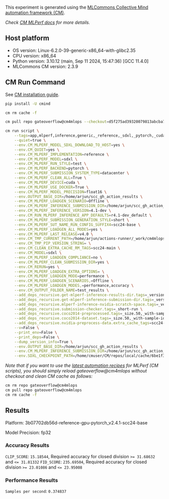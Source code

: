 This experiment is generated using the [MLCommons Collective Mind automation framework (CM)](https://github.com/mlcommons/cm4mlops).

*Check [CM MLPerf docs](https://docs.mlcommons.org/inference) for more details.*

## Host platform

* OS version: Linux-6.2.0-39-generic-x86_64-with-glibc2.35
* CPU version: x86_64
* Python version: 3.10.12 (main, Sep 11 2024, 15:47:36) [GCC 11.4.0]
* MLCommons CM version: 2.3.9

## CM Run Command

See [CM installation guide](https://docs.mlcommons.org/inference/install/).

```bash
pip install -U cmind

cm rm cache -f

cm pull repo gateoverflow@cm4mlops --checkout=d5f275ad39320079813abcba74a68d3a41f9ed46

cm run script \
	--tags=app,mlperf,inference,generic,_reference,_sdxl,_pytorch,_cuda,_test,_r4.1-dev_default,_float16,_offline \
	--quiet=true \
	--env.CM_MLPERF_MODEL_SDXL_DOWNLOAD_TO_HOST=yes \
	--env.CM_QUIET=yes \
	--env.CM_MLPERF_IMPLEMENTATION=reference \
	--env.CM_MLPERF_MODEL=sdxl \
	--env.CM_MLPERF_RUN_STYLE=test \
	--env.CM_MLPERF_BACKEND=pytorch \
	--env.CM_MLPERF_SUBMISSION_SYSTEM_TYPE=datacenter \
	--env.CM_MLPERF_CLEAN_ALL=True \
	--env.CM_MLPERF_DEVICE=cuda \
	--env.CM_MLPERF_USE_DOCKER=True \
	--env.CM_MLPERF_MODEL_PRECISION=float16 \
	--env.OUTPUT_BASE_DIR=/home/arjun/scc_gh_action_results \
	--env.CM_MLPERF_LOADGEN_SCENARIO=Offline \
	--env.CM_MLPERF_INFERENCE_SUBMISSION_DIR=/home/arjun/scc_gh_action_submissions \
	--env.CM_MLPERF_INFERENCE_VERSION=4.1-dev \
	--env.CM_RUN_MLPERF_INFERENCE_APP_DEFAULTS=r4.1-dev_default \
	--env.CM_MLPERF_SUBMISSION_GENERATION_STYLE=short \
	--env.CM_MLPERF_SUT_NAME_RUN_CONFIG_SUFFIX4=scc24-base \
	--env.CM_MLPERF_LOADGEN_ALL_MODES=yes \
	--env.CM_MLPERF_LAST_RELEASE=v4.0 \
	--env.CM_TMP_CURRENT_PATH=/home/arjun/actions-runner/_work/cm4mlops/cm4mlops \
	--env.CM_TMP_PIP_VERSION_STRING= \
	--env.CM_CLEAN_EXTRA_CACHE_RM_TAGS=scc24-main \
	--env.CM_MODEL=sdxl \
	--env.CM_MLPERF_LOADGEN_COMPLIANCE=no \
	--env.CM_MLPERF_CLEAN_SUBMISSION_DIR=yes \
	--env.CM_RERUN=yes \
	--env.CM_MLPERF_LOADGEN_EXTRA_OPTIONS= \
	--env.CM_MLPERF_LOADGEN_MODE=performance \
	--env.CM_MLPERF_LOADGEN_SCENARIOS,=Offline \
	--env.CM_MLPERF_LOADGEN_MODES,=performance,accuracy \
	--env.CM_OUTPUT_FOLDER_NAME=test_results \
	--add_deps_recursive.get-mlperf-inference-results-dir.tags=_version.r4_1-dev \
	--add_deps_recursive.get-mlperf-inference-submission-dir.tags=_version.r4_1-dev \
	--add_deps_recursive.mlperf-inference-nvidia-scratch-space.tags=_version.r4_1-dev \
	--add_deps_recursive.submission-checker.tags=_short-run \
	--add_deps_recursive.coco2014-preprocessed.tags=_size.50,_with-sample-ids \
	--add_deps_recursive.coco2014-dataset.tags=_size.50,_with-sample-ids \
	--add_deps_recursive.nvidia-preprocess-data.extra_cache_tags=scc24-base \
	--v=False \
	--print_env=False \
	--print_deps=False \
	--dump_version_info=True \
	--env.OUTPUT_BASE_DIR=/home/arjun/scc_gh_action_results \
	--env.CM_MLPERF_INFERENCE_SUBMISSION_DIR=/home/arjun/scc_gh_action_submissions \
	--env.SDXL_CHECKPOINT_PATH=/home/cmuser/CM/repos/local/cache/6be1f30ecbde4c4e/stable_diffusion_fp16
```
*Note that if you want to use the [latest automation recipes](https://docs.mlcommons.org/inference) for MLPerf (CM scripts),
 you should simply reload gateoverflow@cm4mlops without checkout and clean CM cache as follows:*

```bash
cm rm repo gateoverflow@cm4mlops
cm pull repo gateoverflow@cm4mlops
cm rm cache -f

```

## Results

Platform: 3b07702db56d-reference-gpu-pytorch_v2.4.1-scc24-base

Model Precision: fp32

### Accuracy Results 
`CLIP_SCORE`: `15.18544`, Required accuracy for closed division `>= 31.68632` and `<= 31.81332`
`FID_SCORE`: `235.69504`, Required accuracy for closed division `>= 23.01086` and `<= 23.95008`

### Performance Results 
`Samples per second`: `0.374837`
